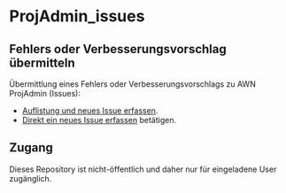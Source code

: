 # ProjAdmin_issues

## Fehlers oder Verbesserungsvorschlag übermitteln

Übermittlung eines Fehlers oder Verbesserungsvorschlags zu AWN ProjAdmin (Issues): 

* [Auflistung und neues Issue erfassen](https://github.com/nicpitsch/ProjAdmin_issues/issues). 
* [Direkt ein neues Issue erfassen](https://github.com/nicpitsch/ProjAdmin_issues/issues/new/choose) betätigen.

## Zugang

Dieses Repository ist nicht-öffentlich und daher nur für eingeladene User zugänglich.
